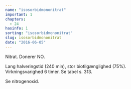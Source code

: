 ```yaml
---
name: "isosorbidmononitrat"
important: 1
chapters:  
  - 24
hasinfo: 1
sorting: "isosorbidmononitrat"
slug: isosorbidmononitrat
date: "2016-06-05"
---
```


Nitrat. Donerer NO. 

Lang halveringstid (240 min), stor biotilgænglighed (75%). Virkningsvarighed 6 timer. Se tabel s. 313.

Se nitrogenoxid.

